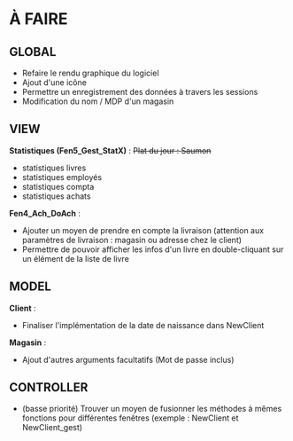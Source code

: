 <h1>À FAIRE</h1>

<h2>GLOBAL</h2>

* Refaire le rendu graphique du logiciel
* Ajout d'une icône
* Permettre un enregistrement des données à travers les sessions
* Modification du nom / MDP d'un magasin

<h2>VIEW</h2>

<b>Statistiques (Fen5_Gest_StatX)</b> : 
<strike>
  Plat du jour : Saumon
</strike>
* statistiques livres
* statistiques employés
* statistiques compta
* statistiques achats

<b>Fen4_Ach_DoAch</b> : 
* Ajouter un moyen de prendre en compte la livraison (attention aux paramètres de livraison : magasin ou adresse chez le client)
* Permettre de pouvoir afficher les infos d'un livre en double-cliquant sur un élément de la liste de livre 

<h2>MODEL</h2>

<b>Client</b> :
* Finaliser l'implémentation de la date de naissance dans NewClient

<b>Magasin</b> : 
* Ajout d'autres arguments facultatifs (Mot de passe inclus)

<h2>CONTROLLER</h2>

* (basse priorité) Trouver un moyen de fusionner les méthodes à mêmes fonctions pour différentes fenêtres (exemple : NewClient et NewClient_gest)
